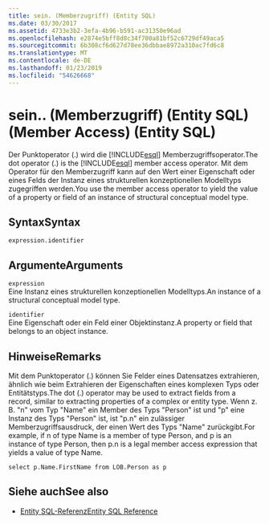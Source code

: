 ```yaml
---
title: sein. (Memberzugriff) (Entity SQL)
ms.date: 03/30/2017
ms.assetid: 4733e3b2-3efa-4b96-b591-ac31350e96ad
ms.openlocfilehash: e2874e5bff8d8c34f700a81bf52c6729df49aca5
ms.sourcegitcommit: 6b308cf6d627d78ee36dbbae8972a310ac7fd6c8
ms.translationtype: MT
ms.contentlocale: de-DE
ms.lasthandoff: 01/23/2019
ms.locfileid: "54626668"
---
```

# <a name="-member-access-entity-sql"></a><span data-ttu-id="75683-103">sein.</span><span class="sxs-lookup"><span data-stu-id="75683-103">.</span></span> <span data-ttu-id="75683-104">(Memberzugriff) (Entity SQL)</span><span class="sxs-lookup"><span data-stu-id="75683-104">(Member Access) (Entity SQL)</span></span>
<span data-ttu-id="75683-105">Der Punktoperator (.) wird die [!INCLUDE[esql](../../../../../../includes/esql-md.md)] Memberzugriffsoperator.</span><span class="sxs-lookup"><span data-stu-id="75683-105">The dot operator (.) is the [!INCLUDE[esql](../../../../../../includes/esql-md.md)] member access operator.</span></span> <span data-ttu-id="75683-106">Mit dem Operator für den Memberzugriff kann auf den Wert einer Eigenschaft oder eines Felds der Instanz eines strukturellen konzeptionellen Modelltyps zugegriffen werden.</span><span class="sxs-lookup"><span data-stu-id="75683-106">You use the member access operator to yield the value of a property or field of an instance of structural conceptual model type.</span></span>  
  
## <a name="syntax"></a><span data-ttu-id="75683-107">Syntax</span><span class="sxs-lookup"><span data-stu-id="75683-107">Syntax</span></span>  
  
```  
expression.identifier  
```  
  
## <a name="arguments"></a><span data-ttu-id="75683-108">Argumente</span><span class="sxs-lookup"><span data-stu-id="75683-108">Arguments</span></span>  
 `expression`  
 <span data-ttu-id="75683-109">Eine Instanz eines strukturellen konzeptionellen Modelltyps.</span><span class="sxs-lookup"><span data-stu-id="75683-109">An instance of a structural conceptual model type.</span></span>  
  
 `identifier`  
 <span data-ttu-id="75683-110">Eine Eigenschaft oder ein Feld einer Objektinstanz.</span><span class="sxs-lookup"><span data-stu-id="75683-110">A property or field that belongs to an object instance.</span></span>  
  
## <a name="remarks"></a><span data-ttu-id="75683-111">Hinweise</span><span class="sxs-lookup"><span data-stu-id="75683-111">Remarks</span></span>  
 <span data-ttu-id="75683-112">Mit dem Punktoperator (.) können Sie Felder eines Datensatzes extrahieren, ähnlich wie beim Extrahieren der Eigenschaften eines komplexen Typs oder Entitätstyps.</span><span class="sxs-lookup"><span data-stu-id="75683-112">The dot (.) operator may be used to extract fields from a record, similar to extracting properties of a complex or entity type.</span></span> <span data-ttu-id="75683-113">Wenn z. B. "n" vom Typ "Name" ein Member des Typs "Person" ist und "p" eine Instanz des Typs "Person" ist, ist "p.n" ein zulässiger Memberzugriffsausdruck, der einen Wert des Typs "Name" zurückgibt.</span><span class="sxs-lookup"><span data-stu-id="75683-113">For example, if n of type Name is a member of type Person, and p is an instance of type Person, then p.n is a legal member access expression that yields a value of type Name.</span></span>  
  
 `select p.Name.FirstName from LOB.Person as p`  
  
## <a name="see-also"></a><span data-ttu-id="75683-114">Siehe auch</span><span class="sxs-lookup"><span data-stu-id="75683-114">See also</span></span>
- [<span data-ttu-id="75683-115">Entity SQL-Referenz</span><span class="sxs-lookup"><span data-stu-id="75683-115">Entity SQL Reference</span></span>](../../../../../../docs/framework/data/adonet/ef/language-reference/entity-sql-reference.md)
